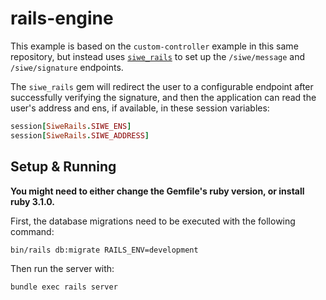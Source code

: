# rails-engine

This example is based on the `custom-controller` example in
this same repository, but instead uses [`siwe_rails`](https://github.com/spruceid/siwe_rails)
to set up the `/siwe/message` and `/siwe/signature` endpoints.

The `siwe_rails` gem will redirect the user to a configurable
endpoint after successfully verifying the signature, and then
the application can read the user's address and ens, if available,
in these session variables:

```ruby
session[SiweRails.SIWE_ENS]
session[SiweRails.SIWE_ADDRESS]
```

## Setup & Running

**You might need to either change the Gemfile's ruby version, or install
ruby 3.1.0.**

First, the database migrations need to be executed with the following
command:

```
bin/rails db:migrate RAILS_ENV=development
```

Then run the server with:

```bash
bundle exec rails server
```
